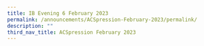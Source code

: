 ```yaml
---
title: IB Evening 6 February 2023
permalink: /announcements/ACSpression-February-2023/permalink/
description: ""
third_nav_title: ACSpression February 2023
---
```


